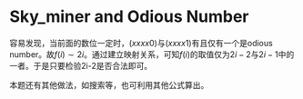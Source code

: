# Sky_miner and Odious Number

容易发现，当前面的数位一定时，$(xxxx0)$与$(xxxx1)$有且仅有一个是odious number。故$f(i) \sim 2i$。通过建立映射关系，可知$f(i)$的取值仅为$2i-2$与$2i-1$中的一者。于是只要检验2i-2是否合法即可。

本题还有其他做法，如搜索等，也可利用其他公式算出。

